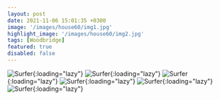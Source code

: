 ```yaml
---
layout: post
date: 2021-11-06 15:01:35 +0300
image: '/images/house60/img1.jpg'
highlight_image: '/images/house60/img2.jpg'
tags: [Woodbridge]
featured: true
disabled: false
---
```


![Surfer]({{site.baseurl}}/images/house60/img3.jpg){:loading="lazy"}
![Surfer]({{site.baseurl}}/images/house60/img4.jpg){:loading="lazy"}
![Surfer]({{site.baseurl}}/images/house60/img5.jpg){:loading="lazy"}
![Surfer]({{site.baseurl}}/images/house60/img6.jpg){:loading="lazy"}
![Surfer]({{site.baseurl}}/images/house60/img7.jpg){:loading="lazy"}
![Surfer]({{site.baseurl}}/images/house60/img8.jpg){:loading="lazy"} 